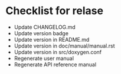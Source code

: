 Checklist for relase
====================

 * Update CHANGELOG.md
 * Update version badge
 * Update version in README.md
 * Update version in doc/manual/manual.rst
 * Update version in src/doxygen.conf
 * Regenerate user manual
 * Regenerate API reference manual
